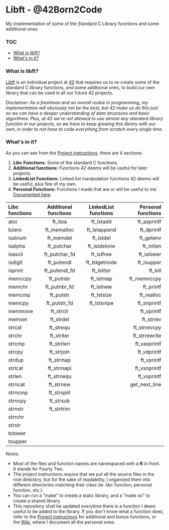 # Libft - @42Born2Code
My implementation of some of the Standard C Library functions and some additional ones.

### TOC
* [What is libft?](#what-is-libft)
* [What's in it?](#whats-in-it)

### What is libft?
[Libft][1] is an individual project at [42][2] that requires us to re-create some of the standard C library functions, and some additional ones, to build our own library that can be used in all our future 42 projects.

Disclaimer: *As a freshman and an overall rookie in programming, my implementation will obviously not be the best, but 42 make us do this just so we can have a deeper understanding of data structures and basic algorithms. Plus, at 42 we're not allowed to use almost any standard library function in our projects, so we have to keep growing this library with our own, in order to not have to code everything from scratch every single time.*

### What's in it?

As you can see from the [Project instructions][1], there are 4 sections:

1.  **Libc Functions:** Some of the standard C functions.
2.  **Additional functions:** Functions 42 deems will be useful for later projects.
3.  **LinkedList Functions:** Linked list manipulation functions 42 deems will be useful, plus few of my own.
4.  **Personal Functions:** Functions I made that are or will be useful to me. [Documented here][3].

Libc functions | Additional functions | LinkedList functions | Personal functions
:----------- | :-----------: | :-----------: | -----------:
atoi		 |	ft_itoa		 |	ft_lstadd	 |	ft_asprintf
bzero		 |	ft_memalloc	 |	ft_lstappend |	ft_dprintf
isalnum		 |	ft_memdel	 |	ft_lstdel	 |	ft_getenv
isalpha		 |	ft_putchar	 |	ft_lstdelone |	ft_intlen
isascii		 |	ft_putchar_fd|	ft_lstfree	 |	ft_islower
isdigit		 |	ft_putendl	 |	ft_lstgetnode|	ft_isupper
isprint		 |	ft_putendl_fd|	ft_lstiter	 |	ft_kill
memccpy		 |	ft_putnbr	 |	ft_lstmap	 |	ft_memnccpy
memchr		 |	ft_putnbr_fd |	ft_lstnew	 |	ft_printf
memcmp		 |	ft_putstr	 |	ft_lstsize	 |	ft_realloc
memcpy		 |	ft_putstr_fd |	ft_lstsnipe	 |	ft_snprintf
memmove		 |	ft_strclr	 |	|	ft_sprintf
memset		 |	ft_strdel	 |	|	ft_strrev
strcat		 |	ft_strequ	 |	|	ft_strrevcpy
strchr		 |	ft_striter	 |	|	ft_strrewrite
strcmp		 |	ft_striteri	 |	|	ft_vasprintf
strcpy		 |	ft_strjoin	 |	|	ft_vdprintf
strdup		 |	ft_strmap	 |	|	ft_vprintf
strlcat		 |	ft_strmapi	 |	|	ft_vsnprintf
strlen		 |	ft_strnequ	 |	|	ft_vsprintf
strncat		 |	ft_strnew	 |	|	get_next_line
strncmp		 |	ft_strsplit	 |	|
strncpy		 |	ft_strsub	 |	|
strnstr		 |	ft_strtrim	 |	|
strrchr		 |	|	|
strstr		 |	|	|
tolower		 |	|	|
toupper		 |	|	|


Notes:

- Most of the files and function names are namespaced with a **ft** in front. It stands for Fourty Two.
- The project instructions require that we put all the source files in the root directory, but for the sake of readability, I organized them into different directories matching their class (ie. libc function, personal function, etc.).
- You can run a "make" to create a static library, and a "make so" to create a shared library.
- This repository shall be updated everytime there is a function I deem useful to be added to the library. If you don't know what a function does, refer to the [Project instructions][1] for additional and bonus functions, or the [Wiki][3], where I document all the personal ones.

[1]: https://github.com/jon-finkel/libft/blob/master/projects_instructions/libft.en.pdf "Libft PDF"
[2]: http://42.us.org "42 Silicon Valley"
[3]: https://github.com/jon-finkel/libft/wiki
